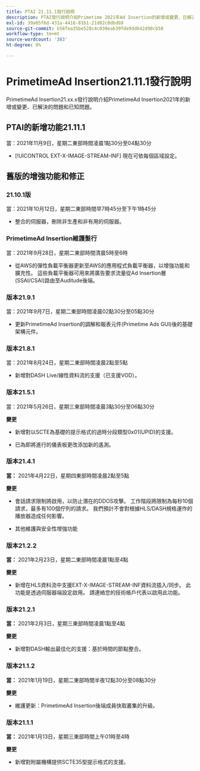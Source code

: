 ```yaml
---
title: PTAI 21.11.1發行說明
description: PTAI發行說明介紹Primetime 2021年Ad Insertion的新增或變更、已解決且已知問題。
exl-id: 39a05f6d-431a-4416-81b1-21d82c0dbd69
source-git-commit: b58fea35be528c4c030eab39fde9dd642d90cb58
workflow-type: tm+mt
source-wordcount: '383'
ht-degree: 0%

---
```


# PrimetimeAd Insertion21.11.1發行說明

PrimetimeAd Insertion21.xx.x發行說明介紹PrimetimeAd Insertion2021年的新增或變更、已解決的問題和已知問題。

## PTAI的新增功能21.11.1

當：2021年11月9日，星期二東部時間凌晨1點30分至04點30分

* [!UICONTROL EXT-X-IMAGE-STREAM-INF] 現在可依每個區域設定。

## 舊版的增強功能和修正

### 21.10.1版

當：2021年10月12日，星期二東部時間早7時45分至下午1時45分

* 整合的伺服器，刪除非生產和非有用的伺服器。

### PrimetimeAd Insertion維護髮行

當：2021年9月28日，星期二東部時間清晨5時至6時

* 從AWS的彈性負載平衡器更新至AWS的應用程式負載平衡器，以增強功能和擴充性。 這些負載平衡器可用來將廣告要求流量從Ad Insertion層(SSAI/CSAI)路由至Auditude後端。

### 版本21.9.1

當：2021年9月7日，星期二東部時間凌晨02點30分至05點30分

* 更新PrimetimeAd Insertion的調解和報表元件(Primetime Ads GUI)後的基礎架構元件。

### 版本21.8.1

當：2021年8月24日，星期二東部時間凌晨2點至5點

* 新增對DASH Live/線性資料流的支援（已支援VOD）。

### 版本21.5.1

當：2021年5月26日，星期三東部時間凌晨3點30分至06點30分

**變更**

* 新增對以SCTE為基礎的提示格式的過時分段類型0x01(UPID)的支援。

* 已為即將進行的儀表板更改添加新的遙測。

### 版本21.4.1

**當：** 2021年4月22日，星期四東部時間凌晨2點至5點

**變更**

* 會話請求限制將啟用，以防止潛在的DDOS攻擊。 工作階段將限制為每秒10個請求，最多有100個佇列的請求。 我們預計不會對根據HLS/DASH規格運作的播放器造成任何影響。

* 其他維護與安全性增強功能

### 版本21.2.2

**當：** 2021年2月23日，星期二東部時間凌晨1點至4點

**變更**

* 新增在HLS資料流中支援EXT-X-IMAGE-STREAM-INF資料流插入/同步。 此功能是透過伺服器端設定啟用。 請連絡您的技術帳戶代表以啟用此功能。

### 版本21.2.1

**當：** 2021年2月3日，星期三東部時間凌晨1點至4點

**變更**

* 新增對DASH輸出最佳化的支援：基於時間的節點整合。

### 版本21.1.2

**當：** 2021年1月19日，星期二東部時間半夜12點30分至08點30分

**變更**

* 維護更新：PrimetimeAd Insertion後端成員快取叢集的升級。

### 版本21.1.1

**當：** 2021年1月13日，星期三東部時間上午01時至4時

**變更**

* 新增對附屬機構提供SCTE35型提示格式的支援。
